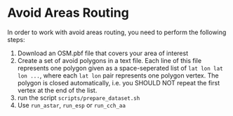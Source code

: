 # Avoid Areas Routing

In order to work with avoid areas routing, you need to perform the following steps:

1. Download an OSM.pbf file that covers your area of interest
1. Create a set of avoid polygons in a text file. 
   Each line of this file represents one polygon given as a space-seperated 
   list of `lat lon lat lon ...`, where each `lat lon` pair represents one
   polygon vertex. The polygon is closed automatically, i.e. you SHOULD NOT
   repeat the first vertex at the end of the list.
1. run the script `scripts/prepare_dataset.sh` 
1. Use `run_astar`, `run_esp` or  `run_cch_aa`
